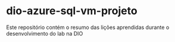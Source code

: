 # dio-azure-sql-vm-projeto
Este repositório contém o resumo das lições aprendidas durante o desenvolvimento do lab na DIO
